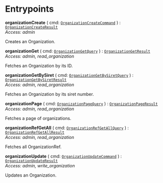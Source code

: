 

# Entrypoints





  
<article>

**organizationCreate** ( cmd: [`OrganizationCreateCommand`](/storybook/organization-commands--page#organizationcreatecommand) ) : [`OrganizationCreateResult`](/storybook/organization-commands--page#organizationcreateresult) <br/> *Access: admin* 

Creates an Organization.

</article>
<article>

**organizationGet** ( cmd: [`OrganizationGetQuery`](/storybook/organization-queries--page#organizationgetquery) ) : [`OrganizationGetResult`](/storybook/organization-queries--page#organizationgetresult) <br/> *Access: admin, read_organization* 

Fetches an Organization by its ID.

</article>
<article>

**organizationGetBySiret** ( cmd: [`OrganizationGetBySiretQuery`](/storybook/organization-queries--page#organizationgetbysiretquery) ) : [`OrganizationGetBySiretResult`](/storybook/organization-queries--page#organizationgetbysiretresult) <br/> *Access: admin, read_organization* 

Fetches an Organization by its siret number.

</article>
<article>

**organizationPage** ( cmd: [`OrganizationPageQuery`](/storybook/organization-queries--page#organizationpagequery) ) : [`OrganizationPageResult`](/storybook/organization-queries--page#organizationpageresult) <br/> *Access: admin, read_organization* 

Fetches a page of organizations.

</article>
<article>

**organizationRefGetAll** ( cmd: [`OrganizationRefGetAllQuery`](/storybook/organizationref-queries--page#organizationrefgetallquery) ) : [`OrganizationRefGetAllResult`](/storybook/organizationref-queries--page#organizationrefgetallresult) <br/> *Access: admin, read_organization* 

Fetches all OrganizationRef.

</article>
<article>

**organizationUpdate** ( cmd: [`OrganizationUpdateCommand`](/storybook/organization-commands--page#organizationupdatecommand) ) : [`OrganizationUpdateResult`](/storybook/organization-commands--page#organizationupdateresult) <br/> *Access: admin, write_organization* 

Updates an Organization.

</article>

